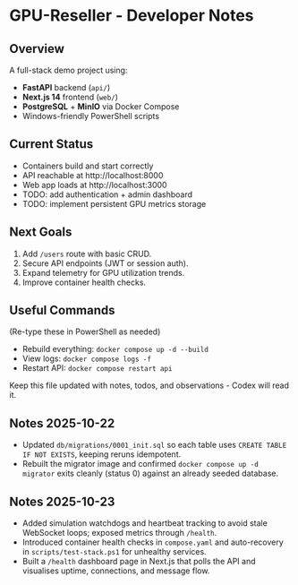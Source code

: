 # GPU-Reseller - Developer Notes

## Overview
A full-stack demo project using:
- **FastAPI** backend (`api/`)
- **Next.js 14** frontend (`web/`)
- **PostgreSQL** + **MinIO** via Docker Compose
- Windows-friendly PowerShell scripts

## Current Status
- Containers build and start correctly
- API reachable at http://localhost:8000
- Web app loads at http://localhost:3000
- TODO: add authentication + admin dashboard
- TODO: implement persistent GPU metrics storage

## Next Goals
1. Add `/users` route with basic CRUD.
2. Secure API endpoints (JWT or session auth).
3. Expand telemetry for GPU utilization trends.
4. Improve container health checks.

## Useful Commands
(Re-type these in PowerShell as needed)
- Rebuild everything: `docker compose up -d --build`
- View logs: `docker compose logs -f`
- Restart API: `docker compose restart api`

Keep this file updated with notes, todos, and observations - Codex will read it.

## Notes 2025-10-22
- Updated `db/migrations/0001_init.sql` so each table uses `CREATE TABLE IF NOT EXISTS`, keeping reruns idempotent.
- Rebuilt the migrator image and confirmed `docker compose up -d migrator` exits cleanly (status 0) against an already seeded database.

## Notes 2025-10-23
- Added simulation watchdogs and heartbeat tracking to avoid stale WebSocket loops; exposed metrics through `/health`.
- Introduced container health checks in `compose.yaml` and auto-recovery in `scripts/test-stack.ps1` for unhealthy services.
- Built a `/health` dashboard page in Next.js that polls the API and visualises uptime, connections, and message flow.
